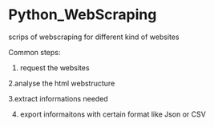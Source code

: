 # Python_WebScraping

scrips of webscraping for different kind of websites

Common steps:

1. request the websites

2.analyse the html webstructure

3.extract informations needed

4. export informaitons with certain format like Json or CSV
